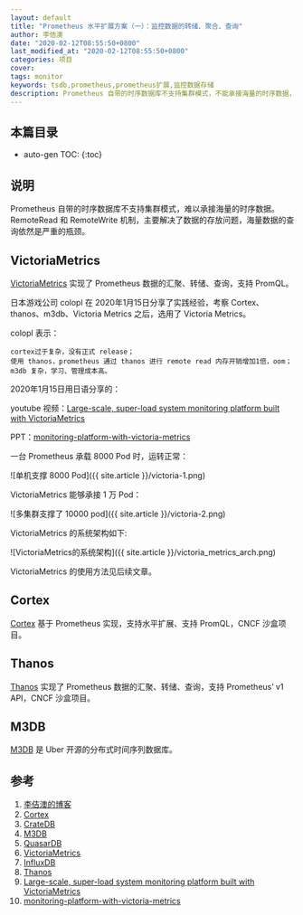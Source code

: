 ```yaml
---
layout: default
title: "Prometheus 水平扩展方案（一）：监控数据的转储、聚合、查询"
author: 李佶澳
date: "2020-02-12T08:55:50+0800"
last_modified_at: "2020-02-12T08:55:50+0800"
categories: 项目
cover:
tags: monitor
keywords: tsdb,prometheus,prometheus扩展,监控数据存储
description: Prometheus 自带的时序数据库不支持集群模式，不能承接海量的时序数据，社区提供了多个方案
---
```


## 本篇目录

* auto-gen TOC:
{:toc}

## 说明

Prometheus 自带的时序数据库不支持集群模式，难以承接海量的时序数据。RemoteRead 和 RemoteWrite 机制，主要解决了数据的存放问题，海量数据的查询依然是严重的瓶颈。

## VictoriaMetrics

[VictoriaMetrics][10] 实现了 Prometheus 数据的汇聚、转储、查询，支持 PromQL。

日本游戏公司 colopl 在 2020年1月15日分享了实践经验，考察 Cortex、thanos、m3db、Victoria Metrics 之后，选用了 Victoria Metrics。

colopl 表示：

    cortex过于复杂，没有正式 release；
    使用 thanos，prometheus 通过 thanos 进行 remote read 内存开销增加1倍，oom；
    m3db 复杂，学习、管理成本高。

2020年1月15日用日语分享的：

youtube 视频：[Large-scale, super-load system monitoring platform built with VictoriaMetrics][13]

PPT：[monitoring-platform-with-victoria-metrics][14]

一台 Prometheus 承载 8000 Pod 时，运转正常：

![单机支撑 8000 Pod]({{ site.article }}/victoria-1.png)

VictoriaMetrics 能够承接 1 万 Pod：

![多集群支撑了 10000 pod]({{ site.article }}/victoria-2.png)

VictoriaMetrics 的系统架构如下:

![VictoriaMetrics的系统架构]({{ site.article }}/victoria_metrics_arch.png)

VictoriaMetrics 的使用方法见后续文章。

## Cortex

[Cortex][6] 基于 Prometheus 实现，支持水平扩展、支持 PromQL，CNCF 沙盒项目。

## Thanos

[Thanos][12] 实现了 Prometheus 数据的汇聚、转储、查询，支持 Prometheus’ v1 API，CNCF 沙盒项目。

## M3DB

[M3DB][8] 是 Uber 开源的分布式时间序列数据库。

## 参考

1. [李佶澳的博客][1]
2. [Cortex][6]
3. [CrateDB][7]
4. [M3DB][8]
5. [QuasarDB][9]
6. [VictoriaMetrics][10]
7. [InfluxDB][11]
8. [Thanos][12]
9. [Large-scale, super-load system monitoring platform built with VictoriaMetrics][13]
10. [monitoring-platform-with-victoria-metrics][14]

[1]: https://www.lijiaocn.com "李佶澳的博客"
[2]: https://www.taosdata.com/cn/ "taos"
[3]: https://www.taosdata.com/blog/2020/01/13/%e7%94%a8influxdb%e5%bc%80%e6%ba%90%e7%9a%84%e6%80%a7%e8%83%bd%e6%b5%8b%e8%af%95%e5%b7%a5%e5%85%b7%e5%af%b9%e6%af%94influxdb%e5%92%8ctdengine/ "用InfluxDB开源的性能测试工具对比InfluxDB和TDengine"
[4]: https://www.taosdata.com/cn/getting-started/ "taos 使用方法"
[5]: https://www.taosdata.com/cn/documentation/ "TDengine文档"
[6]: https://www.weave.works/oss/cortex/ "cortex"
[7]: https://crate.io/ "CrateDB"
[8]: https://www.m3db.io/ "M3DB"
[9]: https://www.quasardb.net/ "QuasarDB"
[10]: https://victoriametrics.com/ "VictoriaMetrics"
[11]: https://www.influxdata.com/ "InfluxDB"
[12]: https://thanos.io/quick-tutorial.md/ "Thanos"
[13]: https://www.youtube.com/watch?v=hUpHIluxw80 "Large-scale, super-load system monitoring platform built with VictoriaMetrics"
[14]: https://speakerdeck.com/inletorder/monitoring-platform-with-victoria-metrics  "monitoring-platform-with-victoria-metrics"
